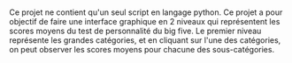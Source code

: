 # 
Ce projet ne contient qu'un seul script en langage python. Ce projet a pour objectif de faire une interface graphique en 2 niveaux qui représentent les scores moyens du test de personnalité du big five. Le premier niveau représente les grandes catégories, et en cliquant sur l'une des catégories, on peut observer les scores moyens pour chacune des sous-catégories.
